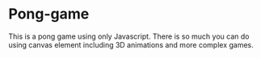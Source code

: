 # Pong-game
This is a pong game using only Javascript. There is so much you can do using canvas element including 3D animations and more complex games. 

